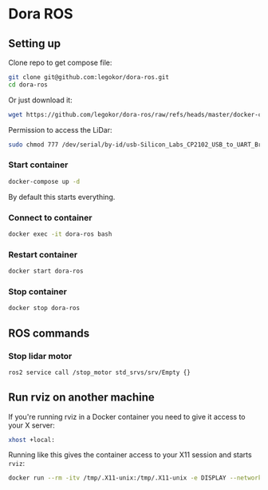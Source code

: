 # Dora ROS

## Setting up

Clone repo to get compose file:
```bash
git clone git@github.com:legokor/dora-ros.git
cd dora-ros
```

Or just download it:
```bash
wget https://github.com/legokor/dora-ros/raw/refs/heads/master/docker-compose.yml
```

<!-- TODO: use compose to set LiDar permissions -->
Permission to access the LiDar:
```bash
sudo chmod 777 /dev/serial/by-id/usb-Silicon_Labs_CP2102_USB_to_UART_Bridge_Controller_0001-if00-port0
```

### Start container

```bash
docker-compose up -d
```
By default this starts everything.

### Connect to container

```bash
docker exec -it dora-ros bash
```

### Restart container

```bash
docker start dora-ros
```

### Stop container

```bash
docker stop dora-ros
```

## ROS commands

### Stop lidar motor

```bash
ros2 service call /stop_motor std_srvs/srv/Empty {}
```

## Run rviz on another machine

If you're running rviz in a Docker container you need to give it access to your X server:
```bash
xhost +local:
```

Running like this gives the container access to your X11 session and starts `rviz`:
```bash
docker run --rm -itv /tmp/.X11-unix:/tmp/.X11-unix -e DISPLAY --network host ghcr.io/legokor/dora-ros-rviz:latest
```
